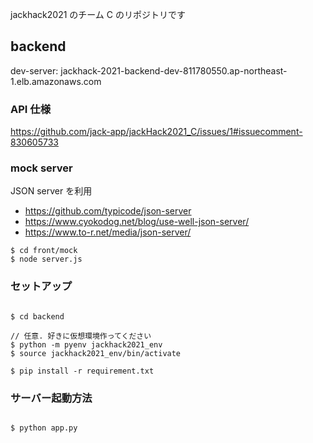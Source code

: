 jackhack2021 のチーム C のリポジトリです

## backend

dev-server: jackhack-2021-backend-dev-811780550.ap-northeast-1.elb.amazonaws.com

### API 仕様

https://github.com/jack-app/jackHack2021_C/issues/1#issuecomment-830605733

### mock server

JSON server を利用

- https://github.com/typicode/json-server
- https://www.cyokodog.net/blog/use-well-json-server/
- https://www.to-r.net/media/json-server/

```
$ cd front/mock
$ node server.js
```

### セットアップ

```

$ cd backend

// 任意. 好きに仮想環境作ってください
$ python -m pyenv jackhack2021_env
$ source jackhack2021_env/bin/activate

$ pip install -r requirement.txt

```

### サーバー起動方法

```

$ python app.py

```
